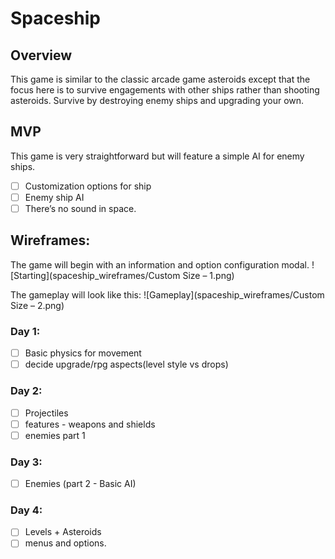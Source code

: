 # Spaceship

## Overview
This game is similar to the classic arcade game asteroids except that the focus here is to survive engagements with other ships rather than shooting asteroids. Survive by destroying enemy ships and upgrading your own.

## MVP

This game is very straightforward but will feature a simple AI for enemy ships.

- [ ] Customization options for ship
- [ ] Enemy ship AI
- [ ] There’s no sound in space.

## Wireframes:

The game will begin with an information and option configuration modal.
![Starting](spaceship_wireframes/Custom Size – 1.png)

The gameplay will look like this:
![Gameplay](spaceship_wireframes/Custom Size – 2.png)

### Day 1:
- [ ] Basic physics for movement
- [ ] decide upgrade/rpg aspects(level style vs drops)

### Day 2:
- [ ] Projectiles
- [ ] features - weapons and shields
- [ ] enemies part 1

### Day 3:
- [ ] Enemies (part 2 - Basic AI)

### Day 4:
- [ ] Levels + Asteroids
- [ ] menus and options.
